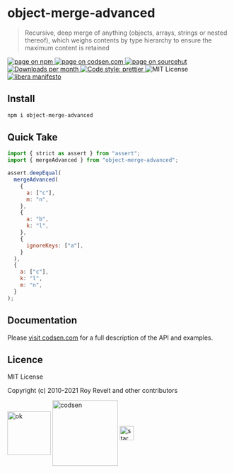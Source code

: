 # object-merge-advanced

> Recursive, deep merge of anything (objects, arrays, strings or nested thereof), which weighs contents by type hierarchy to ensure the maximum content is retained

<div class="package-badges">
  <a href="https://www.npmjs.com/package/object-merge-advanced" rel="nofollow noreferrer noopener">
    <img src="https://img.shields.io/badge/-npm-blue?style=flat-square" alt="page on npm">
  </a>
  <a href="https://codsen.com/os/object-merge-advanced" rel="nofollow noreferrer noopener">
    <img src="https://img.shields.io/badge/-codsen-blue?style=flat-square" alt="page on codsen.com">
  </a>
  <a href="https://git.sr.ht/~royston/codsen/tree/master/packages/object-merge-advanced" rel="nofollow noreferrer noopener">
    <img src="https://img.shields.io/badge/-sourcehut-blue?style=flat-square" alt="page on sourcehut">
  </a>
  <a href="https://npmcharts.com/compare/object-merge-advanced?interval=30" rel="nofollow noreferrer noopener" target="_blank">
    <img src="https://img.shields.io/npm/dm/object-merge-advanced.svg?style=flat-square" alt="Downloads per month">
  </a>
  <a href="https://prettier.io" rel="nofollow noreferrer noopener" target="_blank">
    <img src="https://img.shields.io/badge/code_style-prettier-brightgreen.svg?style=flat-square" alt="Code style: prettier">
  </a>
  <img src="https://img.shields.io/badge/licence-MIT-brightgreen.svg?style=flat-square" alt="MIT License">
  <a href="https://liberamanifesto.com" rel="nofollow noreferrer noopener" target="_blank">
    <img src="https://img.shields.io/badge/libera-manifesto-lightgrey.svg?style=flat-square" alt="libera manifesto">
  </a>
</div>

## Install

```bash
npm i object-merge-advanced
```

## Quick Take

```js
import { strict as assert } from "assert";
import { mergeAdvanced } from "object-merge-advanced";

assert.deepEqual(
  mergeAdvanced(
    {
      a: ["c"],
      m: "n",
    },
    {
      a: "b",
      k: "l",
    },
    {
      ignoreKeys: ["a"],
    }
  ),
  {
    a: ["c"],
    k: "l",
    m: "n",
  }
);
```

## Documentation

Please [visit codsen.com](https://codsen.com/os/object-merge-advanced/) for a full description of the API and examples.

## Licence

MIT License

Copyright (c) 2010-2021 Roy Revelt and other contributors

<img src="https://codsen.com/images/png-codsen-ok.png" width="98" alt="ok" align="center"> <img src="https://codsen.com/images/png-codsen-1.png" width="148" alt="codsen" align="center"> <img src="https://codsen.com/images/png-codsen-star-small.png" width="32" alt="star" align="center">
